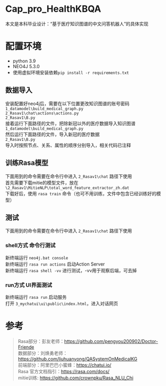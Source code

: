 # Cap_pro_HealthKBQA
本文是本科毕业设计：“基于医疗知识图谱的中文问答机器人”的具体实现
# 配置环境
- python 3.9  
- NEO4J 5.3.0  
- 使用虚拟环境安装依赖```pip install -r requirements.txt```  
## 数据导入
安装配置好neo4j后，需要在以下位置更改知识图谱的账号密码  
`
1_datamodel\build_medical_graph.py
`  
`
2_Rasav1\chat\actions\actions.py
`  
`
2_Rasav1\B.py
`   
接着运行下面路径的文件，把除新冠以外的医疗数据导入知识图谱  
```1_datamodel\build_medical_graph.py```  
然后运行下面路径的文件，导入新冠的医疗数据  
```2_Rasav1\B.py```  
导入时按照节点、关系、属性的顺序分别导入，相关代码已注释  
## 训练Rasa模型
下面用到的命令需要在命令行中进入 `2_Rasav1\chat` 路径下使用  
首先需要下载mitie的模型文件，放在 `\2_Rasav1\MitieNLP\total_word_feature_extractor_zh.dat`  
下载好后，使用 ```rasa train``` 命令（也可不用训练，文件中包含已经训练好的模型）  
## 测试
下面用到的命令需要在命令行中进入 `2_Rasav1\chat` 路径下使用  
### shell方式 命令行测试
新终端运行 ```neo4j.bat console```  
新终端运行 ```rasa run actions``` 启动Action Server  
新终端运行 ```rasa shell -vv``` 进行测试，-vv用于观察后端，可去掉  
### run方式 UI界面测试
新终端运行 ```rasa run``` 启动服务  
打开 `3_mychatui\ui\public\index.html`，进入对话网页  
# 参考
> Rasa部分：彭友老师：https://github.com/pengyou200902/Doctor-Friende  
> 数据部分：刘焕勇老师：https://github.com/liuhuanyong/QASystemOnMedicalKG  
> 前端部分：阿里巴巴小蜜蜂：https://chatui.io/  
> Rasa 官方文档指引：https://rasa.com/docs/  
> mitie训练: https://github.com/crownpku/Rasa_NLU_Chi  
